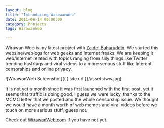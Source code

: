 ```yaml
---
layout: blog
title: "Introducing WirawanWeb"
date: 2011-06-14 00:00:00
category: Projects
tags: WirawanWeb

---
```


Wirawan Web is my latest project with [Zaidel Baharuddin](https://twitter.com/sinatra_z). We started this webzine/weblogs for web geeks and Internet freaks. We are keeping it web/internet related with topics ranging from silly things like Twitter trending hashtags and viral videos to a more serious stuff like Interent censorships and online privacy.

![WirawanWeb Screenshot]({{ site.url }}/assets/ww.jpg)

It is not yet a month since it was first launched with the first post, yet it seems that traffic is doing good. I guess we were lucky, thanks to the MCMC letter that we posted and the whole censorship issue. We thought we would have a month worth of web memes and viral videos before we touch on more serious stuff, guess not.

Check out [WirawanWeb.com](http://wirawanweb.com/) if you have not yet.

